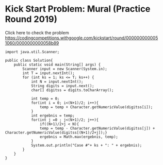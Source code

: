 # Kick Start Problem: Mural (Practice Round 2019)
Click here to check the problem <https://codingcompetitions.withgoogle.com/kickstart/round/0000000000051060/0000000000058b89>

```
import java.util.Scanner;

public class Solution{
    public static void main(String[] args) { 
        Scanner input = new Scanner(System.in);        
        int T = input.nextInt();
        for (int ks = 1; ks <= T; ks++) {            
            int N = input.nextInt();            
            String digits = input.next();
            char[] digitss = digits.toCharArray();
            
            int temp = 0;            
            for(int i = 0; i<(N+1)/2; i++){
                temp = temp + Character.getNumericValue(digitss[i]);
            }            
            int ergebnis = temp;                        
            for(int j =0 ; j<(N+1)/2; j++){
                if((N+1)/2+j < N){
                temp = temp - Character.getNumericValue(digitss[j]) + Character.getNumericValue(digitss[(N+1)/2+j]);}
                ergebnis = Math.max(ergebnis, temp);            
            }
            System.out.println("Case #"+ ks + ": " + ergebnis);
        }
    }
}
```
